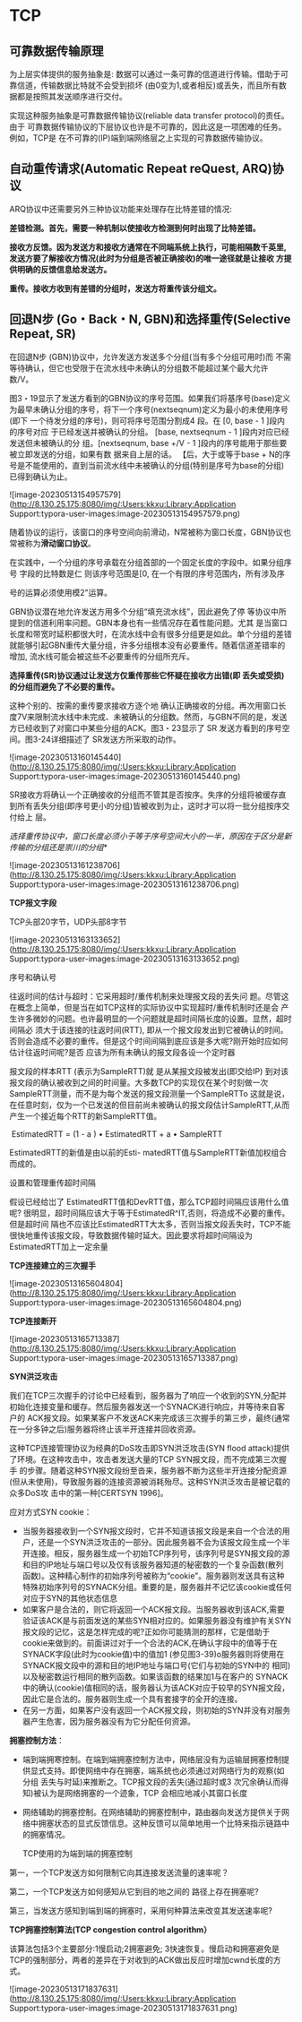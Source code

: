 # TCP

## 可靠数据传输原理

为上层实体提供的服务抽象是: 数据可以通过一条可靠的信道进行传输。借助于可靠信道，传输数据比特就不会受到损坏 (由0变为1,或者相反)或丢失，而且所有数据都是按照其发送顺序进行交付。

实现这种服务抽象是可靠数据传输协议(reliable data transfer protocol)的责任。由于 可靠数据传输协议的下层协议也许是不可靠的，因此这是一项困难的任务。例如，TCP是 在不可靠的(IP)端到端网络层之上实现的可靠数据传输协议。

## 自动重传请求(Automatic Repeat reQuest, ARQ)协议

ARQ协议中还需要另外三种协议功能来处理存在比特差错的情况:

**差错检测。首先，需要一种机制以使接收方检测到何时出现了比特差错。**

**接收方反馈。因为发送方和接收方通常在不同端系统上执行，可能相隔数千英里, 发送方要了解接收方情况(此时为分组是否被正确接收)的唯一途径就是让接收 方提供明确的反馈信息给发送方。**

**重传。接收方收到有差错的分组时，发送方将重传该分组文。**

## **回退N步 (Go・Back・N, GBN)和选择重传(Selective Repeat, SR)**

在回退N步 (GBN)协议中，允许发送方发送多个分组(当有多个分组可用时)而 不需等待确认，但它也受限于在流水线中未确认的分组数不能超过某个最大允许数/V。

图3・19显示了发送方看到的GBN协议的序号范围。如果我们将基序号(base)定义为最早未确认分组的序号，将下一个序号(nextseqnum)定义为最小的未使用序号(即下 一个待发分组的序号)，则可将序号范围分割成4 段。在 [0, base - 1 ]段内的序号对应 于已经发送并被确认的分组。 [base, nextseqnum - 1 ]段内对应已经发送但未被确认的分 组。[nextseqnum, base +/V - 1 ]段内的序号能用于那些要被立即发送的分组，如果有数 据来自上层的话。 【后，大于或等于base + N的序号是不能使用的，直到当前流水线中未被确认的分组(特别是序号为base的分组)已得到确认为止。

![image-20230513154957579](http://8.130.25.175:8080/img/:Users:kkxu:Library:Application Support:typora-user-images:image-20230513154957579.png)

随着协议的运行，该窗口的序号空间向前滑动，N常被称为窗口长度，GBN协议也常被称为**滑动窗口协议**。

在实践中，一个分组的序号承载在分组首部的一个固定长度的字段中。如果分组序号 字段的比特数是仁 则该序号范围是[0, 在一个有限的序号范围内，所有涉及序

号的运算必须使用模2"运算。

GBN协议潜在地允许发送方用多个分组“填充流水线”，因此避免了停 等协议中所提到的信道利用率问题。GBN本身也有一些情况存在着性能问题。尤其 是当窗口长度和带宽时延积都很大时，在流水线中会有很多分组更是如此。单个分组的差错就能够引起GBN重传大量分组，许多分组根本没有必要重传。随着信道差错率的增加, 流水线可能会被这些不必要重传的分组所充斥。

**选择重传(SR)协议通过让发送方仅重传那些它怀疑在接收方出错(即 丢失或受损)的分组而避免了不必要的重传。**

这种个别的、按需的重传要求接收方逐个地 确认正确接收的分组。再次用窗口长度7V来限制流水线中未完成、未被确认的分组数。然而，与GBN不同的是，发送方已经收到了对窗口中某些分组的ACK。图3・23显示了 SR 发送方看到的序号空间。图3-24详细描述了 SR发送方所采取的动作。

![image-20230513160145440](http://8.130.25.175:8080/img/:Users:kkxu:Library:Application Support:typora-user-images:image-20230513160145440.png)

SR接收方将确认一个正确接收的分组而不管其是否按序。失序的分组将被缓存直到所有丢失分组(即序号更小的分组)皆被收到为止，这时才可以将一批分组按序交付给上 层。

**选择重传协议中，窗口长度必须小于等于序号空间大小的一半*，原因在于区分是新传输的分组还是崇川的分组**

![image-20230513161238706](http://8.130.25.175:8080/img/:Users:kkxu:Library:Application Support:typora-user-images:image-20230513161238706.png)





**TCP报文字段**

TCP头部20字节，UDP头部8字节

![image-20230513163133652](http://8.130.25.175:8080/img/:Users:kkxu:Library:Application Support:typora-user-images:image-20230513163133652.png)



序号和确认号

往返时间的估计与超时：它采用超时/重传机制来处理报文段的丢失问 题。尽管这在概念上简单，但是当在如TCP这样的实际协议中实现超时/重传机制时还是会 产生许多微妙的问题。也许最明显的一个问题就是超时间隔长度的设置。显然，超时间隔必 须大于该连接的往返时间(RTT), 即从一个报文段发出到它被确认的时间。否则会造成不必要的重传。但是这个时间间隔到底应该是多大呢?刚开始时应如何估计往返时间呢?是否 应该为所有未确认的报文段各设一个定时器

报文段的样本RTT (表示为SampleRTT)就 是从某报文段被发出(即交给IP) 到对该报文段的确认被收到之间的时间量。大多数TCP的实现仅在某个时刻做一次SampleRTT测量，而不是为每个发送的报文段测量一个SampleRTTo 这就是说，在任意时刻，仅为一个已发送的但目前尚未被确认的报文段估计SampleRTT,从而产生一个接近每个RTT的新SampleRTT值。

​																			EstimatedRTT = (1 - a ) • EstimatedRTT + a • SampleRTT	

EstimatedRTT的新值是由以前的Esti- matedRTT值与SampleRTT新值加权组合而成的。

设置和管理重传超时间隔

假设已经给岀了 EstimatedRTT值和DevRTT值，那么TCP超时间隔应该用什么值呢? 很明显，超时间隔应该大于等于EstimatedR^IT,否则，将造成不必要的重传。但是超时间 隔也不应该比EstimatedRTT大太多，否则当报文段丢失时，TCP不能很快地重传该报文段，导致数据传输时延大。因此要求将超时间隔设为EstimatedRTT加上一定余量



**TCP连接建立的三次握手**

![image-20230513165604804](http://8.130.25.175:8080/img/:Users:kkxu:Library:Application Support:typora-user-images:image-20230513165604804.png)

**TCP连接断开**

![image-20230513165713387](http://8.130.25.175:8080/img/:Users:kkxu:Library:Application Support:typora-user-images:image-20230513165713387.png)

**SYN洪泛攻击**

我们在TCP三次握手的讨论中已经看到，服务器为了响应一个收到的SYN,分配并 初始化连接变量和缓存。然后服务器发送一个SYNACK进行响应，并等待来自客户的 ACK报文段。如果某客户不发送ACK来完成该三次握手的第三步，最终(通常在一分多钟之后)服务器将终止该半开连接并回收资源。

这种TCP连接管理协议为经典的DoS攻击即SYN洪泛攻击(SYN flood attack)提供了环境。在这种攻击中，攻击者发送大量的TCP SYN报文段，而不完成第三次握手 的步骤。随着这种SYN报文段纷至沓来，服务器不断为这些半开连接分配资源(但从未使用)，导致服务器的连接资源被消耗殆尽。这种SYN洪泛攻击是被记载的众多DoS攻 击中的第一种[CERTSYN 1996]。

应对方式SYN cookie：

- 当服务器接收到一个SYN报文段时，它并不知道该报文段是来自一个合法的用户，还是一个SYN洪泛攻击的一部分。因此服务器不会为该报文段生成一个半 开连接。相反，服务器生成一个初始TCP序列号，该序列号是SYN报文段的源和目的IP地址与端口号以及仅有该服务器知道的秘密数的一个复杂函数(散列 函数)。这种精心制作的初始序列号被称为“cookie”。服务器则发送具有这种 特殊初始序列号的SYNACK分组。重要的是，服务器并不记忆该cookie或任何对应于SYN的其他状态信息
- 如果客户是合法的，则它将返回一个ACK报文段。当服务器收到该ACK,需要验证该ACK是与前面发送的某些SYN相对应的。如果服务器没有维护有关SYN 报文段的记忆，这是怎样完成的呢?正如你可能猜测的那样，它是借助于cookie来做到的。前面讲过对于一个合法的ACK,在确认字段中的值等于在 SYNACK字段(此时为cookie值)中的值加1 (参见图3-39)o服务器则将使用在SYNACK报文段中的源和目的地IP地址与端口号(它们与初始的SYN中的 相同)以及秘密数运行相同的散列函数。如果该函数的结果加1与在客户的 SYNACK中的确认(cookie)值相同的话，服务器认为该ACK对应于较早的SYN报文段，因此它是合法的。服务器则生成一个具有套接字的全开的连接。
- 在另一方面，如果客户没有返回一个ACK报文段，则初始的SYN并没有对服务器产生危害，因为服务器没有为它分配任何资源。



**拥塞控制方法**：

- 端到端拥寒控制。在端到端拥塞控制方法中，网络层没有为运输层拥塞控制提供显式支持。即使网络中存在拥塞，端系统也必须通过对网络行为的观察(如分组 丢失与时延)来推断之。TCP报文段的丢失(通过超时或3 次冗余确认而得知)被认为是网络拥塞的一个迹象，TCP 会相应地减小其窗口长度

- 网络辅助的拥塞控制。在网络辅助的拥塞控制中，路由器向发送方提供关于网络中拥塞状态的显式反馈信息。这种反馈可以简单地用一个比特来指示链路中的拥塞情况。

  

  TCP使用的为端到端的拥塞控制

第一，一个TCP发送方如何限制它向其连接发送流量的速率呢？

第二，一个TCP发送方如何感知从它到目的地之间的 路径上存在拥塞呢?

第三，当发送方感知到端到端的拥塞时，采用何种算法来改变其发送速率呢?

**TCP拥塞控制算法(TCP congestion control algorithm）**

该算法包括3个主要部分:1慢启动;2拥塞避免; 3快速恢复。慢启动和拥塞避免是TCP的强制部分，两者的差异在于对收到的ACK做出反应时增加cwnd长度的方式。

![image-20230513171837631](http://8.130.25.175:8080/img/:Users:kkxu:Library:Application Support:typora-user-images:image-20230513171837631.png)
